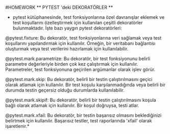 #HOMEWORK
** PYTEST 'deki DEKORATÖRLER **
* pytest kütüphanesinde, test fonksiyonlarına özel davranışlar eklemek ve test koşullarını özelleştirmek için kullanılan çeşitli dekoratörler bulunmaktadır. İşte bazı yaygın pytest dekoratörleri:

@pytest.fixture: Bu dekoratör, test fonksiyonlarına veri sağlamak veya test koşullarını yapılandırmak için kullanılır. Örneğin, bir veritabanı bağlantısı oluşturmak veya test verilerini hazırlamak için kullanılabilir.

@pytest.mark.parametrize: Bu dekoratör, bir test fonksiyonunu belirli parametre değerleriyle birden çok kez çalıştırmak için kullanılır. Parametreler, test fonksiyonuna geçirilen argümanlar olarak işlev görür.

@pytest.mark.skip: Bu dekoratör, belirli bir testin çalıştırılmasını geçici olarak atlamak için kullanılır. Bir test koşulu karşılanmadığında veya belirli bir durumda testin geçersiz olduğu durumlarda kullanılabilir.

@pytest.mark.skipif: Bu dekoratör, belirli bir testin çalıştırılmasını koşula bağlı olarak atlamak için kullanılır. Bir koşul doğruysa, testi atlar.

@pytest.mark.xfail: Bu dekoratör, bir testin başarısız olmasını beklediğinizi belirtmek için kullanılır. Başarısız testler, test raporlarında 'xfail' olarak işaretlenir.*
